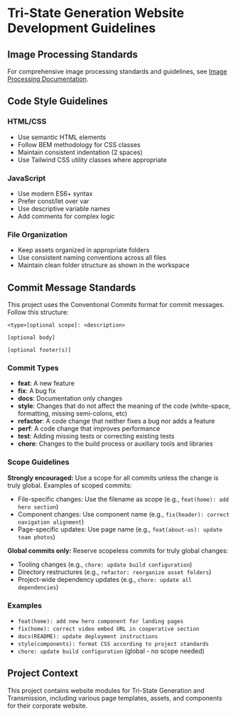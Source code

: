 # Tri-State Generation Website Development Guidelines

## Image Processing Standards

For comprehensive image processing standards and guidelines, see [Image Processing Documentation](copilot-prompts/image-processing.md).

## Code Style Guidelines

### HTML/CSS

-   Use semantic HTML elements
-   Follow BEM methodology for CSS classes
-   Maintain consistent indentation (2 spaces)
-   Use Tailwind CSS utility classes where appropriate

### JavaScript

-   Use modern ES6+ syntax
-   Prefer const/let over var
-   Use descriptive variable names
-   Add comments for complex logic

### File Organization

-   Keep assets organized in appropriate folders
-   Use consistent naming conventions across all files
-   Maintain clean folder structure as shown in the workspace

## Commit Message Standards

This project uses the Conventional Commits format for commit messages. Follow this structure:

```
<type>[optional scope]: <description>

[optional body]

[optional footer(s)]
```

### Commit Types

-   **feat**: A new feature
-   **fix**: A bug fix
-   **docs**: Documentation only changes
-   **style**: Changes that do not affect the meaning of the code (white-space, formatting, missing semi-colons, etc)
-   **refactor**: A code change that neither fixes a bug nor adds a feature
-   **perf**: A code change that improves performance
-   **test**: Adding missing tests or correcting existing tests
-   **chore**: Changes to the build process or auxiliary tools and libraries

### Scope Guidelines

**Strongly encouraged:** Use a scope for all commits unless the change is truly global. Examples of scoped commits:

-   File-specific changes: Use the filename as scope (e.g., `feat(home): add hero section`)
-   Component changes: Use component name (e.g., `fix(header): correct navigation alignment`)
-   Page-specific updates: Use page name (e.g., `feat(about-us): update team photos`)

**Global commits only:** Reserve scopeless commits for truly global changes:

-   Tooling changes (e.g., `chore: update build configuration`)
-   Directory restructures (e.g., `refactor: reorganize asset folders`)
-   Project-wide dependency updates (e.g., `chore: update all dependencies`)

### Examples

-   `feat(home): add new hero component for landing pages`
-   `fix(home): correct video embed URL in cooperative section`
-   `docs(README): update deployment instructions`
-   `style(components): format CSS according to project standards`
-   `chore: update build configuration` (global - no scope needed)

## Project Context

This project contains website modules for Tri-State Generation and Transmission, including various page templates, assets, and components for their corporate website.
